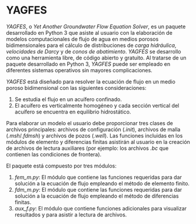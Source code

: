 # YAGFES
*YAGFES*, o *Yet Another Groundwater Flow Equation Solver*, es un paquete desarrollado en Python 3 que asiste al usuario con la elaboración de modelos computacionales de flujo de agua en medios porosos bidimensionales para el cálculo de distribuciones de *carga hidráulica*, *velocidades de Darcy* y de *conos de abatimiento*. *YAGFES* se desarrollo como una herramienta libre, de código abierto y gratuito. Al tratarse de un paquete desarrollado en Python 3, *YAGFES* puede ser empleado en diferentes sistemas operativos sin mayores complicaciones.

*YAGFES* está diseñado para resolver la ecuación de flujo en un medio poroso bidimensional con las siguientes consideraciones:
1. Se estudia el flujo en un acuífero confinado.
2. El acuífero es verticalmente homogéneo y cada sección vertical del acuífero se encuentra en equilibrio hidrostático.

Para elaborar un modelo el usuario debe proporcionar tres clases de archivos principales: archivos de configuración (*.init*), archivos de malla (*.msh*/*.fdmsh*) y archivos de pozos (*.well*). Las funciones incluidas en los módulos de elemento y diferencias finitas asistirán al usuario en la creación de archivos de lectura auxiliares (por ejemplo: los archivos *.bc* que contienen las condiciones de frontera).

El paquete está compuesto por tres módulos:
1. *fem_m.py*: El módulo que contiene las funciones requeridas para dar solución a la ecuación de flujo empleando el método de elemento finito.
2. *fdm_m.py*: El módulo que contiene las funciones requeridas para dar solución a la ecuación de flujo empleando el método de diferencias finitas.
3. *aux_f.py*: El módulo que contiene funciones adicionales para visualizar resultados y para asistir a lectura de archivos.
